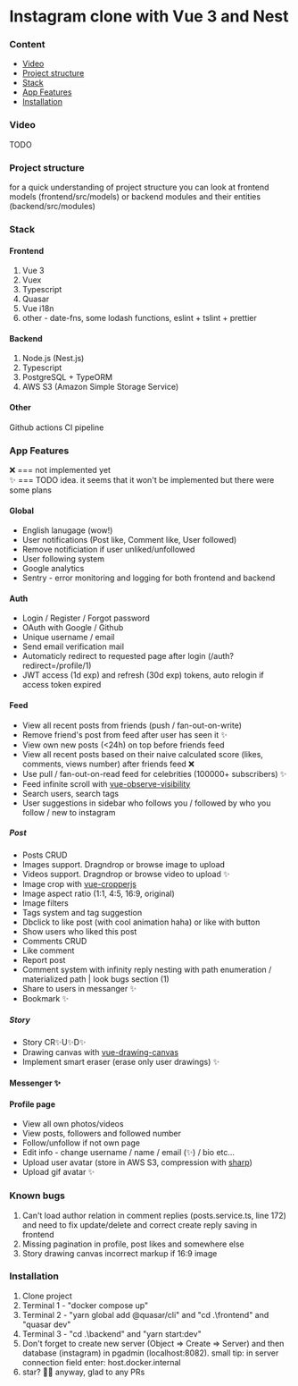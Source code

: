 # Instagram clone with Vue 3 and Nest

### Content
- [Video ](#video)
- [Project structure](#project-structure)
- [Stack](#stack)
- [App Features](#app-features)
- [Installation](#installation)

### Video  
TODO

### Project structure
for a quick understanding of project structure you can look at frontend models (frontend/src/models) or backend modules and their entities (backend/src/modules)

### Stack
#### Frontend

1. Vue 3
2. Vuex
3. Typescript
4. Quasar
5. Vue i18n
6. other - date-fns, some lodash functions, eslint + tslint + prettier

#### Backend

1. Node.js (Nest.js)
2. Typescript
3. PostgreSQL + TypeORM
4. AWS S3 (Amazon Simple Storage Service)

#### Other

Github actions CI pipeline

### App Features

❌ === not implemented yet  
✨ === TODO idea. it seems that it won't be implemented but there were some plans


#### Global
- English lanugage (wow!)
- User notifications (Post like, Comment like, User followed)
- Remove notificiation if user unliked/unfollowed
- User following system
- Google analytics
- Sentry - error monitoring and logging for both frontend and backend

#### Auth
- Login / Register / Forgot password
- OAuth with Google / Github
- Unique username / email
- Send email verification mail
- Automaticly redirect to requested page after login (/auth?redirect=/profile/1)
- JWT access (1d exp) and refresh (30d exp) tokens, auto relogin if access token expired 

#### Feed
- View all recent posts from friends (push / fan-out-on-write)
- Remove friend's post from feed after user has seen it ✨
- View own new posts (<24h) on top before friends feed
- View all recent posts based on their naive calculated score (likes, comments, views number) after friends feed ❌
- Use pull / fan-out-on-read feed for celebrities (100000+ subscribers) ✨
- Feed infinite scroll with [vue-observe-visibility](https://github.com/Akryum/vue-observe-visibility)
- Search users, search tags
- User suggestions in sidebar who follows you / followed by who you follow / new to instagram
##### Post
- Posts CRUD
- Images support. Dragndrop or browse image to upload
- Videos support. Dragndrop or browse video to upload ✨
- Image crop with [vue-cropperjs](https://github.com/Agontuk/vue-cropperjs#readme)
- Image aspect ratio (1:1, 4:5, 16:9, original)
- Image filters
- Tags system and tag suggestion
- Dbclick to like post (with cool animation haha) or like with button
- Show users who liked this post
- Comments CRUD
- Like comment
- Report post
- Comment system with infinity reply nesting with path enumeration / materialized path | look bugs section (1)
- Share to users in messanger ✨
- Bookmark ✨
##### Story
- Story CR✨U✨D✨
- Drawing canvas with [vue-drawing-canvas](https://github.com/razztyfication/vue-drawing-canvas)
- Implement smart eraser (erase only user drawings) ✨

#### Messenger ✨

#### Profile page
- View all own photos/videos
- View posts, followers and followed number
- Follow/unfollow if not own page
- Edit info - change username / name / email (✨) / bio etc...
- Upload user avatar (store in AWS S3, compression with [sharp](https://github.com/lovell/sharp))
- Upload gif avatar ✨

### Known bugs
1. Can't load author relation in comment replies (posts.service.ts, line 172) and need to fix update/delete and correct create reply saving in frontend
2. Missing pagination in profile, post likes and somewhere else
3. Story drawing canvas incorrect markup if 16:9 image

### Installation  
1. Clone project  
2. Terminal 1 - "docker compose up"  
3. Terminal 2 - "yarn global add @quasar/cli" and "cd .\frontend\" and "quasar dev"  
4. Terminal 3 - "cd .\backend\" and "yarn start:dev" 
5. Don't forget to create new server (Object => Create => Server) and then database (instagram) in pgadmin (localhost:8082). small tip: in server connection field enter: host.docker.internal
6. star? 🤩😊 anyway, glad to any PRs  


